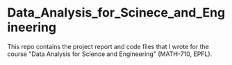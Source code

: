 # Data_Analysis_for_Scinece_and_Engineering
This repo contains the project report and code files that I wrote for the course "Data Analysis for Science and Engineering" (MATH-710, EPFL).
